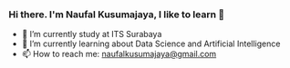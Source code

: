 ### Hi there. I'm Naufal Kusumajaya, I like to learn 👋


- 🔭 I’m currently study at ITS Surabaya
- 🌱 I’m currently learning about Data Science and Artificial Intelligence
- 📫 How to reach me: naufalkusumajaya@gmail.com
<!--
- 😄 Pronouns: ...
- ⚡ Fun fact: ...
- 👯 I’m looking to collaborate on ...
- 🤔 I’m looking for help with ...
- 💬 Ask me about ...
-->
